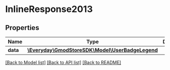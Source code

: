 # InlineResponse2013

## Properties
Name | Type | Description | Notes
------------ | ------------- | ------------- | -------------
**data** | [**\Everyday\GmodStoreSDK\Model\UserBadgeLegend**](UserBadgeLegend.md) |  | [optional] 

[[Back to Model list]](../../README.md#documentation-for-models) [[Back to API list]](../../README.md#documentation-for-api-endpoints) [[Back to README]](../../README.md)

